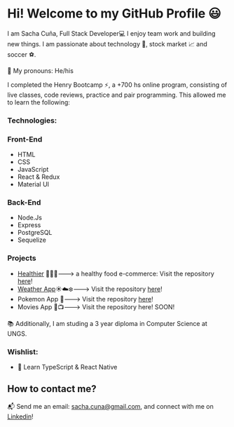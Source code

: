 # Hi! Welcome to my GitHub Profile 😃 

I am Sacha Cuña, Full Stack Developer💻 I enjoy team work and building new things.
I am passionate about technology 📡, stock market 📈 and soccer ⚽.

📛 My pronouns: He/his

I completed the Henry Bootcamp ⚡, a +700 hs online program, consisting of live classes, code reviews, practice and pair programming. This allowed me to learn the following:

### Technologies: 

### Front-End
- HTML
- CSS
- JavaScript 
- React & Redux
- Material UI

### Back-End
- Node.Js
- Express
- PostgreSQL
- Sequelize

### Projects 
- [Healthier](https://healthier.vercel.app/) 🍅🌽🍉---> a healthy food e-commerce: Visit the repository [here](https://github.com/Healthier-Group/Healthier)!
- [Weather App](https://sc-weather-app.vercel.app/)☀️☁️❄️---> Visit the repository [here](https://github.com/sachacuna/SC-WeatherApp)!
- Pokemon App 🌌---> Visit the repository [here](https://github.com/sachacuna/PI-Pokemon-FT13)!
- Movies App 🎥📺---> Visit the repository here! SOON!

📚 Additionally, I am studing a 3 year diploma in Computer Science at UNGS.

### Wishlist: 
- 🌱 Learn TypeScript & React Native

## How to contact me? 

📬 Send me an email: sacha.cuna@gmail.com,
and connect with me on [Linkedin](https://www.linkedin.com/in/sacha-cuna/)!
